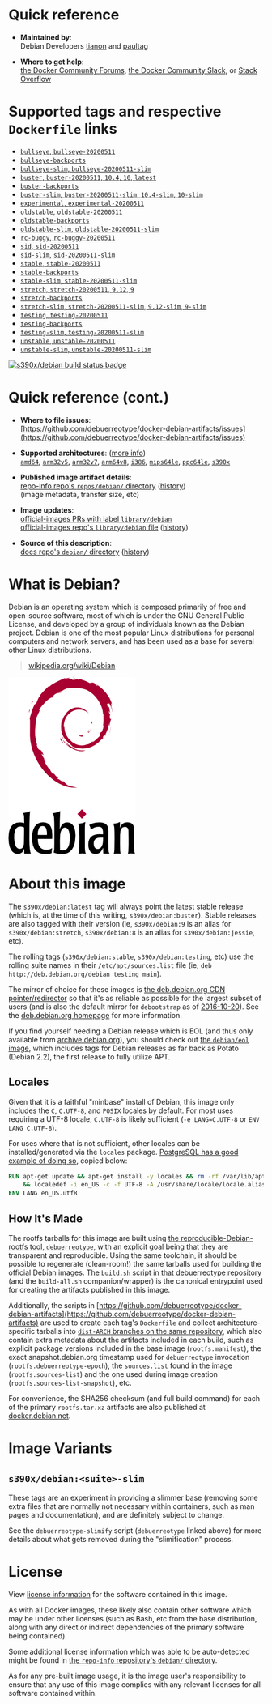 <!--

********************************************************************************

WARNING:

    DO NOT EDIT "debian/README.md"

    IT IS AUTO-GENERATED

    (from the other files in "debian/" combined with a set of templates)

********************************************************************************

-->

# Quick reference

-	**Maintained by**:  
	Debian Developers [tianon](https://qa.debian.org/developer.php?login=tianon) and [paultag](https://qa.debian.org/developer.php?login=paultag)

-	**Where to get help**:  
	[the Docker Community Forums](https://forums.docker.com/), [the Docker Community Slack](http://dockr.ly/slack), or [Stack Overflow](https://stackoverflow.com/search?tab=newest&q=docker)

# Supported tags and respective `Dockerfile` links

-	[`bullseye`, `bullseye-20200511`](https://github.com/debuerreotype/docker-debian-artifacts/blob/998f3e4b6474c3b2316afda9c27e2616bca733da/bullseye/Dockerfile)
-	[`bullseye-backports`](https://github.com/debuerreotype/docker-debian-artifacts/blob/998f3e4b6474c3b2316afda9c27e2616bca733da/bullseye/backports/Dockerfile)
-	[`bullseye-slim`, `bullseye-20200511-slim`](https://github.com/debuerreotype/docker-debian-artifacts/blob/998f3e4b6474c3b2316afda9c27e2616bca733da/bullseye/slim/Dockerfile)
-	[`buster`, `buster-20200511`, `10.4`, `10`, `latest`](https://github.com/debuerreotype/docker-debian-artifacts/blob/998f3e4b6474c3b2316afda9c27e2616bca733da/buster/Dockerfile)
-	[`buster-backports`](https://github.com/debuerreotype/docker-debian-artifacts/blob/998f3e4b6474c3b2316afda9c27e2616bca733da/buster/backports/Dockerfile)
-	[`buster-slim`, `buster-20200511-slim`, `10.4-slim`, `10-slim`](https://github.com/debuerreotype/docker-debian-artifacts/blob/998f3e4b6474c3b2316afda9c27e2616bca733da/buster/slim/Dockerfile)
-	[`experimental`, `experimental-20200511`](https://github.com/debuerreotype/docker-debian-artifacts/blob/998f3e4b6474c3b2316afda9c27e2616bca733da/experimental/Dockerfile)
-	[`oldstable`, `oldstable-20200511`](https://github.com/debuerreotype/docker-debian-artifacts/blob/998f3e4b6474c3b2316afda9c27e2616bca733da/oldstable/Dockerfile)
-	[`oldstable-backports`](https://github.com/debuerreotype/docker-debian-artifacts/blob/998f3e4b6474c3b2316afda9c27e2616bca733da/oldstable/backports/Dockerfile)
-	[`oldstable-slim`, `oldstable-20200511-slim`](https://github.com/debuerreotype/docker-debian-artifacts/blob/998f3e4b6474c3b2316afda9c27e2616bca733da/oldstable/slim/Dockerfile)
-	[`rc-buggy`, `rc-buggy-20200511`](https://github.com/debuerreotype/docker-debian-artifacts/blob/998f3e4b6474c3b2316afda9c27e2616bca733da/rc-buggy/Dockerfile)
-	[`sid`, `sid-20200511`](https://github.com/debuerreotype/docker-debian-artifacts/blob/998f3e4b6474c3b2316afda9c27e2616bca733da/sid/Dockerfile)
-	[`sid-slim`, `sid-20200511-slim`](https://github.com/debuerreotype/docker-debian-artifacts/blob/998f3e4b6474c3b2316afda9c27e2616bca733da/sid/slim/Dockerfile)
-	[`stable`, `stable-20200511`](https://github.com/debuerreotype/docker-debian-artifacts/blob/998f3e4b6474c3b2316afda9c27e2616bca733da/stable/Dockerfile)
-	[`stable-backports`](https://github.com/debuerreotype/docker-debian-artifacts/blob/998f3e4b6474c3b2316afda9c27e2616bca733da/stable/backports/Dockerfile)
-	[`stable-slim`, `stable-20200511-slim`](https://github.com/debuerreotype/docker-debian-artifacts/blob/998f3e4b6474c3b2316afda9c27e2616bca733da/stable/slim/Dockerfile)
-	[`stretch`, `stretch-20200511`, `9.12`, `9`](https://github.com/debuerreotype/docker-debian-artifacts/blob/998f3e4b6474c3b2316afda9c27e2616bca733da/stretch/Dockerfile)
-	[`stretch-backports`](https://github.com/debuerreotype/docker-debian-artifacts/blob/998f3e4b6474c3b2316afda9c27e2616bca733da/stretch/backports/Dockerfile)
-	[`stretch-slim`, `stretch-20200511-slim`, `9.12-slim`, `9-slim`](https://github.com/debuerreotype/docker-debian-artifacts/blob/998f3e4b6474c3b2316afda9c27e2616bca733da/stretch/slim/Dockerfile)
-	[`testing`, `testing-20200511`](https://github.com/debuerreotype/docker-debian-artifacts/blob/998f3e4b6474c3b2316afda9c27e2616bca733da/testing/Dockerfile)
-	[`testing-backports`](https://github.com/debuerreotype/docker-debian-artifacts/blob/998f3e4b6474c3b2316afda9c27e2616bca733da/testing/backports/Dockerfile)
-	[`testing-slim`, `testing-20200511-slim`](https://github.com/debuerreotype/docker-debian-artifacts/blob/998f3e4b6474c3b2316afda9c27e2616bca733da/testing/slim/Dockerfile)
-	[`unstable`, `unstable-20200511`](https://github.com/debuerreotype/docker-debian-artifacts/blob/998f3e4b6474c3b2316afda9c27e2616bca733da/unstable/Dockerfile)
-	[`unstable-slim`, `unstable-20200511-slim`](https://github.com/debuerreotype/docker-debian-artifacts/blob/998f3e4b6474c3b2316afda9c27e2616bca733da/unstable/slim/Dockerfile)

[![s390x/debian build status badge](https://img.shields.io/jenkins/s/https/doi-janky.infosiftr.net/job/multiarch/job/s390x/job/debian.svg?label=s390x/debian%20%20build%20job)](https://doi-janky.infosiftr.net/job/multiarch/job/s390x/job/debian/)

# Quick reference (cont.)

-	**Where to file issues**:  
	[https://github.com/debuerreotype/docker-debian-artifacts/issues](https://github.com/debuerreotype/docker-debian-artifacts/issues)

-	**Supported architectures**: ([more info](https://github.com/docker-library/official-images#architectures-other-than-amd64))  
	[`amd64`](https://hub.docker.com/r/amd64/debian/), [`arm32v5`](https://hub.docker.com/r/arm32v5/debian/), [`arm32v7`](https://hub.docker.com/r/arm32v7/debian/), [`arm64v8`](https://hub.docker.com/r/arm64v8/debian/), [`i386`](https://hub.docker.com/r/i386/debian/), [`mips64le`](https://hub.docker.com/r/mips64le/debian/), [`ppc64le`](https://hub.docker.com/r/ppc64le/debian/), [`s390x`](https://hub.docker.com/r/s390x/debian/)

-	**Published image artifact details**:  
	[repo-info repo's `repos/debian/` directory](https://github.com/docker-library/repo-info/blob/master/repos/debian) ([history](https://github.com/docker-library/repo-info/commits/master/repos/debian))  
	(image metadata, transfer size, etc)

-	**Image updates**:  
	[official-images PRs with label `library/debian`](https://github.com/docker-library/official-images/pulls?q=label%3Alibrary%2Fdebian)  
	[official-images repo's `library/debian` file](https://github.com/docker-library/official-images/blob/master/library/debian) ([history](https://github.com/docker-library/official-images/commits/master/library/debian))

-	**Source of this description**:  
	[docs repo's `debian/` directory](https://github.com/docker-library/docs/tree/master/debian) ([history](https://github.com/docker-library/docs/commits/master/debian))

# What is Debian?

Debian is an operating system which is composed primarily of free and open-source software, most of which is under the GNU General Public License, and developed by a group of individuals known as the Debian project. Debian is one of the most popular Linux distributions for personal computers and network servers, and has been used as a base for several other Linux distributions.

> [wikipedia.org/wiki/Debian](https://en.wikipedia.org/wiki/Debian)

![logo](https://raw.githubusercontent.com/docker-library/docs/b449be7df57e9ed9086bb5821bfb5d6cdc5d67a4/debian/logo.png)

# About this image

The `s390x/debian:latest` tag will always point the latest stable release (which is, at the time of this writing, `s390x/debian:buster`). Stable releases are also tagged with their version (ie, `s390x/debian:9` is an alias for `s390x/debian:stretch`, `s390x/debian:8` is an alias for `s390x/debian:jessie`, etc).

The rolling tags (`s390x/debian:stable`, `s390x/debian:testing`, etc) use the rolling suite names in their `/etc/apt/sources.list` file (ie, `deb http://deb.debian.org/debian testing main`).

The mirror of choice for these images is [the deb.debian.org CDN pointer/redirector](https://deb.debian.org) so that it's as reliable as possible for the largest subset of users (and is also the default mirror for `debootstrap` as of [2016-10-20](https://anonscm.debian.org/cgit/d-i/debootstrap.git/commit/?id=9e8bc60ad1ccf3a25ce7890526b70059f3e770de)). See the [deb.debian.org homepage](https://deb.debian.org) for more information.

If you find yourself needing a Debian release which is EOL (and thus only available from [archive.debian.org](http://archive.debian.org)), you should check out [the `debian/eol` image](https://hub.docker.com/r/debian/eol/), which includes tags for Debian releases as far back as Potato (Debian 2.2), the first release to fully utilize APT.

## Locales

Given that it is a faithful "minbase" install of Debian, this image only includes the `C`, `C.UTF-8`, and `POSIX` locales by default. For most uses requiring a UTF-8 locale, `C.UTF-8` is likely sufficient (`-e LANG=C.UTF-8` or `ENV LANG C.UTF-8`).

For uses where that is not sufficient, other locales can be installed/generated via the `locales` package. [PostgreSQL has a good example of doing so](https://github.com/docker-library/postgres/blob/69bc540ecfffecce72d49fa7e4a46680350037f9/9.6/Dockerfile#L21-L24), copied below:

```dockerfile
RUN apt-get update && apt-get install -y locales && rm -rf /var/lib/apt/lists/* \
	&& localedef -i en_US -c -f UTF-8 -A /usr/share/locale/locale.alias en_US.UTF-8
ENV LANG en_US.utf8
```

## How It's Made

The rootfs tarballs for this image are built using [the reproducible-Debian-rootfs tool, `debuerreotype`](https://github.com/debuerreotype/debuerreotype), with an explicit goal being that they are transparent and reproducible. Using the same toolchain, it should be possible to regenerate (clean-room!) the same tarballs used for building the official Debian images. [The `build.sh` script in that debuerreotype repository](https://github.com/debuerreotype/debuerreotype/blob/master/build.sh) (and the `build-all.sh` companion/wrapper) is the canonical entrypoint used for creating the artifacts published in this image.

Additionally, the scripts in [https://github.com/debuerreotype/docker-debian-artifacts](https://github.com/debuerreotype/docker-debian-artifacts) are used to create each tag's `Dockerfile` and collect architecture-specific tarballs into [`dist-ARCH` branches on the same repository](https://github.com/debuerreotype/docker-debian-artifacts/branches), which also contain extra metadata about the artifacts included in each build, such as explicit package versions included in the base image (`rootfs.manifest`), the exact snapshot.debian.org timestamp used for `debuerreotype` invocation (`rootfs.debuerreotype-epoch`), the `sources.list` found in the image (`rootfs.sources-list`) and the one used during image creation (`rootfs.sources-list-snapshot`), etc.

For convenience, the SHA256 checksum (and full build command) for each of the primary `rootfs.tar.xz` artifacts are also published at [docker.debian.net](https://docker.debian.net/).

# Image Variants

## `s390x/debian:<suite>-slim`

These tags are an experiment in providing a slimmer base (removing some extra files that are normally not necessary within containers, such as man pages and documentation), and are definitely subject to change.

See the `debuerreotype-slimify` script (`debuerreotype` linked above) for more details about what gets removed during the "slimification" process.

# License

View [license information](https://www.debian.org/social_contract#guidelines) for the software contained in this image.

As with all Docker images, these likely also contain other software which may be under other licenses (such as Bash, etc from the base distribution, along with any direct or indirect dependencies of the primary software being contained).

Some additional license information which was able to be auto-detected might be found in [the `repo-info` repository's `debian/` directory](https://github.com/docker-library/repo-info/tree/master/repos/debian).

As for any pre-built image usage, it is the image user's responsibility to ensure that any use of this image complies with any relevant licenses for all software contained within.
